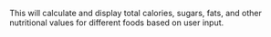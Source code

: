 This will calculate and display total calories, sugars, fats, and other nutritional values for different foods based on user input.
